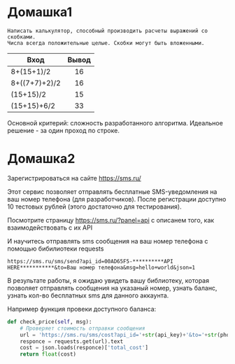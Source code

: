 Домашка1
===

```
Написать калькулятор, способный производить расчеты выражений со скобками.
Числа всегда положительные целые. Скобки могут быть вложенными.
```

|    Вход       |        Вывод       |
| ------------- |:------------------:|
| 8+(15+1)/2 | 16 |
| 8+((7+7)+2)/2 | 16 |
| (15+15)/2 | 15 |
| (15+15)+6/2 | 33 |

Основной критерий: сложность разработанного алгоритма. Идеальное решение - за один проход по строке.



Домашка2
===

Зарегистрироваться на сайте https://sms.ru/

Этот сервис позволяет отправлять бесплатные SMS-уведомления на ваш номер телефона (для разработчиков). После регистрации доступно 10 тестовых рублей (этого достаточно для тестирования).

Посмотрите страницу https://sms.ru/?panel=api с описанем того, как взаимодействовать с их API 

И научитесь отправлять sms сообщения на ваш номер телефона с помощью бибилиотеки requests

```
https://sms.ru/sms/send?api_id=00AD65F5-**********API HERE***********&to=Ваш номер телефона&msg=hello+world&json=1
```

В результате работы, я ожидаю увидеть вашу библиотеку, которая позволяет отправлять сообщения на указаный номер, узнать баланс, узнать кол-во бесплатных sms для данного аккаунта. 

Например функция провеки доступного баланса:
```python
def check_price(self, msg):
	# Проверяет стоимость отправки сообщения
	url = 'https://sms.ru/sms/cost?api_id='+str(api_key)+'&to='+str(phone_number)+'&msg='+msg+'&json=1'
	responce = requests.get(url).text
	cost = json.loads(responce)['total_cost']
	return float(cost)
```